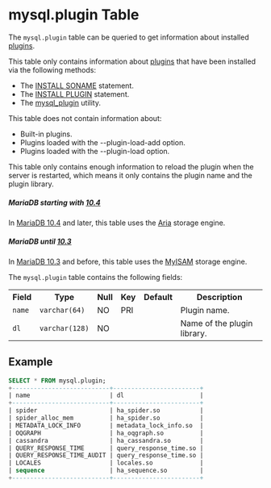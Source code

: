 # mysql.plugin Table

The `mysql.plugin` table can be queried to get information about installed [plugins](/columns-storage-engines-and-plugins/plugins/).

This table only contains information about [plugins](/columns-storage-engines-and-plugins/plugins/) that have been installed via the following methods:

- The [INSTALL SONAME](/sql-statements-structure/sql-statements/administrative-sql-statements/plugin-sql-statements/install-soname/) statement.
- The [INSTALL PLUGIN](/sql-statements-structure/sql-statements/administrative-sql-statements/plugin-sql-statements/install-plugin/) statement.
- The [mysql_plugin](/clients-utilities/mysql_plugin/) utility.

This table does not contain information about:

- Built-in plugins.
- Plugins loaded with the <a undefined>--plugin-load-add</a> option.
- Plugins loaded with the <a undefined>--plugin-load</a> option.

This table only contains enough information to reload the plugin when the server is restarted, which means it only contains the plugin name and the plugin library.

##### MariaDB starting with [10.4](/kb/en/what-is-mariadb-104/)

In [MariaDB 10.4](/kb/en/what-is-mariadb-104/) and later, this table uses the [Aria](/columns-storage-engines-and-plugins/storage-engines/aria/) storage engine.

##### MariaDB until [10.3](/kb/en/what-is-mariadb-103/)

In [MariaDB 10.3](/kb/en/what-is-mariadb-103/) and before, this table uses the [MyISAM](/columns-storage-engines-and-plugins/storage-engines/myisam-storage-engine/) storage engine.

The `mysql.plugin` table contains the following fields:

<table><tbody><tr><th>Field</th><th>Type</th><th>Null</th><th>Key</th><th>Default</th><th>Description</th></tr>
<tr><td><code>name</code></td><td><code>varchar(64)</code></td><td>NO</td><td>PRI</td><td></td><td>Plugin name.</td></tr>
<tr><td><code>dl</code></td><td><code>varchar(128)</code></td><td>NO</td><td></td><td></td><td>Name of the plugin library.</td></tr>
</tbody></table>

## Example

```sql
SELECT * FROM mysql.plugin;
+---------------------------+------------------------+
| name                      | dl                     |
+---------------------------+------------------------+
| spider                    | ha_spider.so           |
| spider_alloc_mem          | ha_spider.so           |
| METADATA_LOCK_INFO        | metadata_lock_info.so  |
| OQGRAPH                   | ha_oqgraph.so          |
| cassandra                 | ha_cassandra.so        |
| QUERY_RESPONSE_TIME       | query_response_time.so |
| QUERY_RESPONSE_TIME_AUDIT | query_response_time.so |
| LOCALES                   | locales.so             |
| sequence                  | ha_sequence.so         |
+---------------------------+------------------------+
```